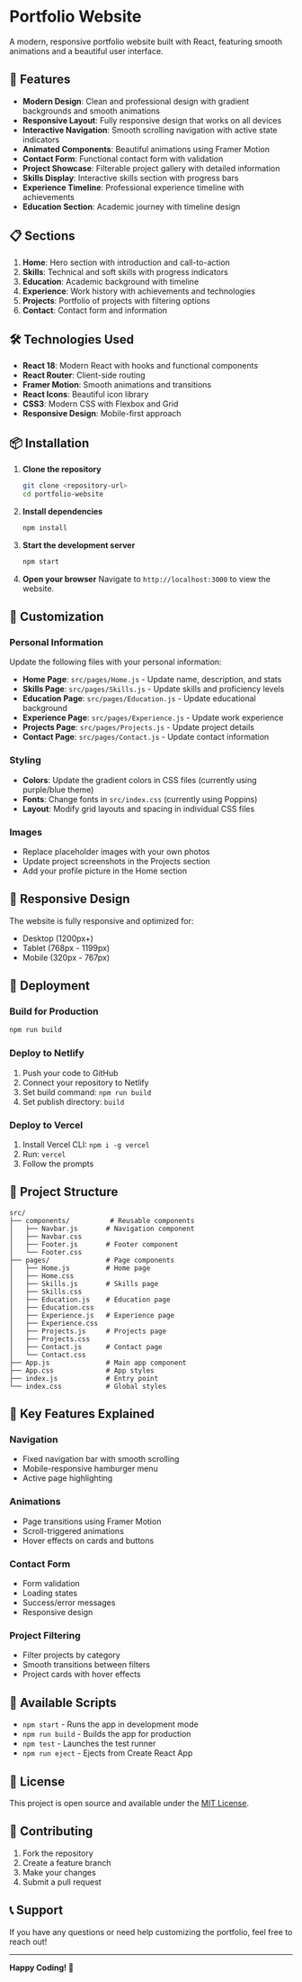 # Portfolio Website

A modern, responsive portfolio website built with React, featuring smooth animations and a beautiful user interface.

## 🚀 Features

- **Modern Design**: Clean and professional design with gradient backgrounds and smooth animations
- **Responsive Layout**: Fully responsive design that works on all devices
- **Interactive Navigation**: Smooth scrolling navigation with active state indicators
- **Animated Components**: Beautiful animations using Framer Motion
- **Contact Form**: Functional contact form with validation
- **Project Showcase**: Filterable project gallery with detailed information
- **Skills Display**: Interactive skills section with progress bars
- **Experience Timeline**: Professional experience timeline with achievements
- **Education Section**: Academic journey with timeline design

## 📋 Sections

1. **Home**: Hero section with introduction and call-to-action
2. **Skills**: Technical and soft skills with progress indicators
3. **Education**: Academic background with timeline
4. **Experience**: Work history with achievements and technologies
5. **Projects**: Portfolio of projects with filtering options
6. **Contact**: Contact form and information

## 🛠️ Technologies Used

- **React 18**: Modern React with hooks and functional components
- **React Router**: Client-side routing
- **Framer Motion**: Smooth animations and transitions
- **React Icons**: Beautiful icon library
- **CSS3**: Modern CSS with Flexbox and Grid
- **Responsive Design**: Mobile-first approach

## 📦 Installation

1. **Clone the repository**
   ```bash
   git clone <repository-url>
   cd portfolio-website
   ```

2. **Install dependencies**
   ```bash
   npm install
   ```

3. **Start the development server**
   ```bash
   npm start
   ```

4. **Open your browser**
   Navigate to `http://localhost:3000` to view the website.

## 🎨 Customization

### Personal Information
Update the following files with your personal information:

- **Home Page**: `src/pages/Home.js` - Update name, description, and stats
- **Skills Page**: `src/pages/Skills.js` - Update skills and proficiency levels
- **Education Page**: `src/pages/Education.js` - Update educational background
- **Experience Page**: `src/pages/Experience.js` - Update work experience
- **Projects Page**: `src/pages/Projects.js` - Update project details
- **Contact Page**: `src/pages/Contact.js` - Update contact information

### Styling
- **Colors**: Update the gradient colors in CSS files (currently using purple/blue theme)
- **Fonts**: Change fonts in `src/index.css` (currently using Poppins)
- **Layout**: Modify grid layouts and spacing in individual CSS files

### Images
- Replace placeholder images with your own photos
- Update project screenshots in the Projects section
- Add your profile picture in the Home section

## 📱 Responsive Design

The website is fully responsive and optimized for:
- Desktop (1200px+)
- Tablet (768px - 1199px)
- Mobile (320px - 767px)

## 🚀 Deployment

### Build for Production
```bash
npm run build
```

### Deploy to Netlify
1. Push your code to GitHub
2. Connect your repository to Netlify
3. Set build command: `npm run build`
4. Set publish directory: `build`

### Deploy to Vercel
1. Install Vercel CLI: `npm i -g vercel`
2. Run: `vercel`
3. Follow the prompts

## 📁 Project Structure

```
src/
├── components/          # Reusable components
│   ├── Navbar.js       # Navigation component
│   ├── Navbar.css
│   ├── Footer.js       # Footer component
│   └── Footer.css
├── pages/              # Page components
│   ├── Home.js         # Home page
│   ├── Home.css
│   ├── Skills.js       # Skills page
│   ├── Skills.css
│   ├── Education.js    # Education page
│   ├── Education.css
│   ├── Experience.js   # Experience page
│   ├── Experience.css
│   ├── Projects.js     # Projects page
│   ├── Projects.css
│   ├── Contact.js      # Contact page
│   └── Contact.css
├── App.js              # Main app component
├── App.css             # App styles
├── index.js            # Entry point
└── index.css           # Global styles
```

## 🎯 Key Features Explained

### Navigation
- Fixed navigation bar with smooth scrolling
- Mobile-responsive hamburger menu
- Active page highlighting

### Animations
- Page transitions using Framer Motion
- Scroll-triggered animations
- Hover effects on cards and buttons

### Contact Form
- Form validation
- Loading states
- Success/error messages
- Responsive design

### Project Filtering
- Filter projects by category
- Smooth transitions between filters
- Project cards with hover effects

## 🔧 Available Scripts

- `npm start` - Runs the app in development mode
- `npm run build` - Builds the app for production
- `npm test` - Launches the test runner
- `npm run eject` - Ejects from Create React App

## 📄 License

This project is open source and available under the [MIT License](LICENSE).

## 🤝 Contributing

1. Fork the repository
2. Create a feature branch
3. Make your changes
4. Submit a pull request

## 📞 Support

If you have any questions or need help customizing the portfolio, feel free to reach out!

---

**Happy Coding! 🎉** 